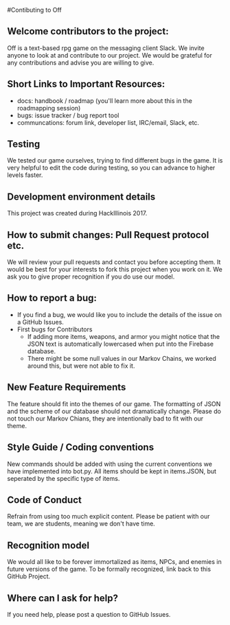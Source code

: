 #Contibuting to Off

## Welcome contributors to the project: 
Off is a text-based rpg game on the messaging client Slack. We invite anyone to look at and contribute to our project. We would be grateful for any contributions and advise you are willing to give.
## Short Links to Important Resources:
* docs: handbook / roadmap (you'll learn more about this in the roadmapping session)
* bugs: issue tracker / bug report tool
* communcations: forum link, developer list, IRC/email, Slack, etc.
## Testing
We tested our game ourselves, trying to find different bugs in the game. It is very helpful to edit the code during testing, so you can advance to higher levels faster.
## Development environment details
This project was created during HackIllinois 2017.

## How to submit changes: Pull Request protocol etc. 
We will review your pull requests and contact you before accepting them. It would be best for your interests to fork this project when you work on it. We ask you to give proper recognition if you do use our model.

## How to report a bug: 
* If you find a bug, we would like you to include the details of the issue on a GitHub Issues.
* First bugs for Contributors
  * If adding more items, weapons, and armor you might notice that the JSON text is automatically lowercased when put into the Firebase database.
  * There might be some null values in our Markov Chains, we worked around this, but were not able to fix it.
    
## New Feature Requirements
The feature should fit into the themes of our game. The formatting of JSON and the scheme of our database should not dramatically change. Please do not touch our Markov Chians, they are intentionally bad to fit with our theme.

## Style Guide / Coding conventions 
New commands should be added with using the current conventions we have implemented into bot.py.
All items should be kept in items.JSON, but seperated by the specific type of items. 

## Code of Conduct
Refrain from using too much explicit content. Please be patient with our team, we are students, meaning we don't have time.

## Recognition model
We would all like to be forever immortalized as items, NPCs, and enemies in future versions of the game.
To be formally recognized, link back to this GitHub Project.

## Where can I ask for help?
If you need help, please post a question to GitHub Issues.
